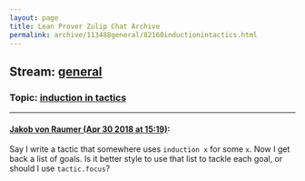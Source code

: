 ```yaml
---
layout: page
title: Lean Prover Zulip Chat Archive 
permalink: archive/113488general/82160inductionintactics.html
---
```


## Stream: [general](index.html)
### Topic: [induction in tactics](82160inductionintactics.html)

---

#### [Jakob von Raumer (Apr 30 2018 at 15:19)](https://leanprover.zulipchat.com/#narrow/stream/113488-general/topic/induction%20in%20tactics/near/125893367):
Say I write a tactic that somewhere uses `induction x` for some `x`. Now I get back a list of goals. Is it better style to use that list to tackle each goal, or should I use `tactic.focus`?

